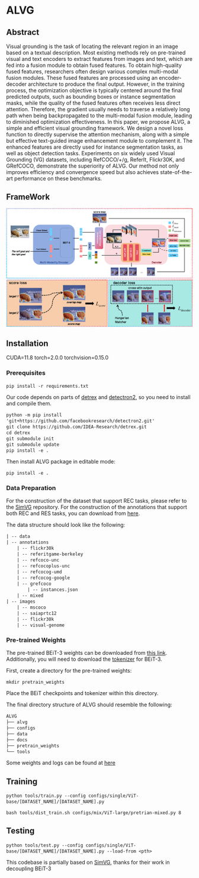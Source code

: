 # ALVG


## Abstract
Visual grounding is the task of locating the relevant region in an image based on a textual description. Most existing methods rely on pre-trained visual and text encoders to extract features from images and text, which are fed into a fusion module to obtain fused features. To obtain high-quality fused features, researchers often design various complex multi-modal fusion modules. These fused features are processed using an encoder-decoder architecture to produce the final output. However, in the training process, the optimization objective is typically centered around the final predicted outputs, such as bounding boxes or instance segmentation masks, while the quality of the fused features often receives less direct attention. Therefore, the gradient usually needs to traverse a relatively long path when being backpropagated to the multi-modal fusion module, leading to diminished optimization effectiveness. In this paper, we propose ALVG, a simple and efficient visual grounding framework. We design a novel loss function to directly supervise the attention mechanism, along with a simple but effective text-guided image enhancement module to complement it. The enhanced features are directly used for instance segmentation tasks, as well as object detection tasks. Experiments on six widely used Visual Grounding (VG) datasets, including RefCOCO/+/g, ReferIt, Flickr30K, and GRefCOCO, demonstrate the superiority of ALVG. Our method not only improves efficiency and convergence speed but also achieves state-of-the-art performance on these benchmarks.



## FrameWork


<!-- ![motivation](./docs/motivation.pdf)   -->
![](./docs/model.png)  



## Installation
CUDA=11.8
torch=2.0.0
torchvision=0.15.0

### Prerequisites

```
pip install -r requirements.txt
```
Our code depends on parts of [detrex](https://detrex.readthedocs.io/en/latest/tutorials/Installation.html) and [detectron2](https://github.com/facebookresearch/detectron2), so you need to install and compile them.
```
python -m pip install 'git+https://github.com/facebookresearch/detectron2.git'
git clone https://github.com/IDEA-Research/detrex.git
cd detrex
git submodule init
git submodule update
pip install -e .
```
Then install ALVG package in editable mode:
```
pip install -e .
```

### Data Preparation

For the construction of the dataset that support REC tasks, please refer to the [SimVG](https://github.com/Dmmm1997/SimVG) repository. For the construction of the annotations that support both REC and RES tasks, you can download from [here](https://drive.google.com/drive/folders/10oOBLqfuWLwbnv7W9S0TMAdFHK7rhS_4?usp=drive_link). 


The data structure should look like the following:
```
| -- data
| -- annotations
    | -- flickr30k
    | -- referitgame-berkeley
    | -- refcoco-unc
    | -- refcocoplus-unc
    | -- refcocog-umd
    | -- refcocog-google
    | -- grefcoco
        | -- instances.json
    | -- mixed
| -- images
    | -- mscoco
    | -- saiaprtc12
    | -- flickr30k
    | -- visual-genome
```

### Pre-trained Weights

The pre-trained BEiT-3 weights can be downloaded from [this link](https://github.com/microsoft/unilm/blob/master/beit3/README.md#download-checkpoints). Additionally, you will need to download the [tokenizer](https://github.com/microsoft/unilm/blob/master/beit3/README.md#text-tokenizer) for BEiT-3.

First, create a directory for the pre-trained weights:

```
mkdir pretrain_weights
```
Place the BEiT checkpoints and tokenizer within this directory.

The final directory structure of ALVG should resemble the following:
```
ALVG
├── alvg
├── configs
├── data
├── docs
├── pretrain_weights
└── tools
```

Some weights and logs can be found at [here](https://drive.google.com/drive/folders/10bfDe7lB_E45URAblvyKyxPBnhsK1Pus?usp=drive_link)

## Training
```
python tools/train.py --config configs/single/ViT-base/[DATASET_NAME]/[DATASET_NAME].py
```
```
bash tools/dist_train.sh configs/mix/ViT-large/pretrian-mixed.py 8
```

## Testing
```
python tools/test.py --config configs/single/ViT-base/[DATASET_NAME]/[DATASET_NAME].py --load-from <pth>
```

This codebase is partially based on [SimVG](https://github.com/Dmmm1997/SimVG), thanks for their work in decoupling BEiT-3


